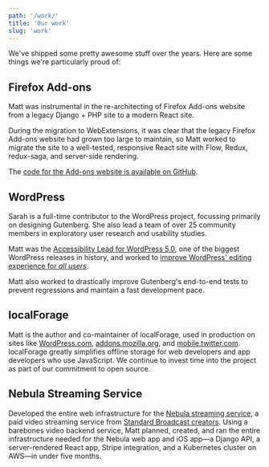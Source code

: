 ```yaml
---
path: '/work/'
title: 'Our work'
slug: 'work'
---
```


We've shipped some pretty awesome stuff over the years. Here are some things we're particularly proud of:

## Firefox Add-ons

Matt was instrumental in the re-architecting of Firefox Add-ons website from a legacy Django + PHP site to a modern React site.

During the migration to WebExtensions, it was clear that the legacy Firefox Add-ons website had grown too large to maintain, so Matt worked to migrate the site to a well-tested, responsive React site with Flow, Redux, redux-saga, and server-side rendering.

The [code for the Add-ons website is available on GitHub](https://github.com/mozilla/addons-frontend).

## WordPress

Sarah is a full-time contributor to the WordPress project, focussing primarily on designing Gutenberg. She also lead a team of over 25 community members in exploratory user research and usability studies.

Matt was the [Accessibility Lead for WordPress 5.0](https://make.wordpress.org/core/2018/10/03/a-plan-for-5-0/), one of the biggest WordPress releases in history, and worked to [improve WordPress' editing experience for _all users_](https://make.wordpress.org/core/2018/10/18/regarding-accessibility-in-gutenberg/).

Matt also worked to drastically improve Gutenberg's end-to-end tests to prevent regressions and maintain a fast development pace.

## localForage

Matt is the author and co-maintainer of localForage, used in production on sites like [WordPress.com](http://wordpress.com/), [addons.mozilla.org](http://addons.mozilla.org/), and [mobile.twitter.com](http://mobile.twitter.com/). localForage greatly simplifies offline storage for web developers and app developers who use JavaScript. We continue to invest time into the project as part of our commitment to open source.

## Nebula Streaming Service

Developed the entire web infrastructure for the [Nebula streaming service](https://watchnebula.com), a paid video streaming service from [Standard Broadcast creators](https://standard.tv/). Using a barebones video backend service, Matt planned, created, and ran the entire infrastructure needed for the Nebula web app and iOS app—a Django API, a server-rendered React app, Stripe integration, and a Kubernetes cluster on AWS—in under five months.
